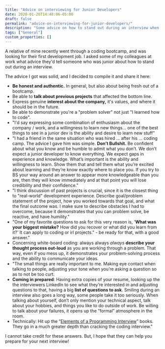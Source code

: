```yaml
---
title: "Advice on interviewing for Junior Developers"
date: 2020-01-26T14:48:06-05:00
draft: false
permalink: "advice-on-interviewing-for-junior-developers/"
description: "Some advice on how to stand out during an interview when your a Junior Developer - either right out of a bootcamp/school, or still early in your career."
tags: ["General"]
custom_properties: []
---
```


A relative of mine recently went through a coding bootcamp, and was looking for their first development job. I asked some of my colleagues at work what advice they'd tell someone who was junior about how to stand out during an interview.

The advice I got was solid, and I decided to compile it and share it here:

- **Be honest and authentic.** In general, but also about being fresh out of a bootcamp.
- Be able to **talk about previous projects** that affected the bottom line.
- Express genuine **interest about the company,** it's values, and where it should be in the future.
- Be able to demonstrate you're a "problem solver" not just "I learned how to code".
- "I'd say expressing some combination of enthusiasm about the company / work, and a willingness to learn new things… one of the best things to see in a junior dev is the ability and desire to learn new stuff"
- "I had a friend in the same situation who was hired ... after his ... coding camp. The advice I gave him was simple. **Don’t Bullshit.** Be confident about what you know and be humble to admit what you don’t. We don’t expect a junior developer to know everything. We expect gaps in experience and knowledge. What’s important is the ability and willingness to learn. Show them that and tell them what you’re excited about learning and they’re know exactly where to place you. If you try to BS your way around an answer to appear more knowledgeable than you are, then they will know immediately and at that point you will lose credibility and their confidence."
- "I think discussion of past projects is crucial, since it is the closest thing to "real-world" development experience. Describe goal/problem statement of the project, how you worked towards that goal, and what the final outcome was. I make sure to describe obstacles I had to overcome, because it demonstrates that you can problem solve, be reactive, and have humility."
- "One of my favorite questions to ask for this very reason is, '**What was your biggest mistake?** How did you recover or what did you learn from it?' It can apply to coding or irl projects." - be ready for that, with a good answer."
- Concerning white-board coding: always always _always_ **describe your thought process out-loud** as you are working through a problem. That way, even if you mess up, it demonstrates your problem-solving process and the ability to communicate your ideas.
- "The small things are really important to me. Making eye contact when talking to people, adjusting your tone when you’re asking a question so as to not be too curt.
- **Coming in prepared**: Having extra copies of your resume, looking up the the interviewers LinkedIn to see what they’re interested in and adjusting questions to that, having a big **list of questions to ask**. Smiling during an interview also goes a long way, some people take it too seriously. When talking about yourself, don’t only mention your technical aspect, talk about your hobbies, and things you like to do outside of work. Be willing to talk about your failures, it opens up the “formal” atmosphere in the room.
- Technically: Hit up the “[Elements of a Programming Interview](https://www.amazon.com/s?k=Elements+of+a+Programming+Interview)” books. They go in a much greater depth than cracking the coding interview."

I cannot take credit for these answers. But, I hope that they can help you prepare for your next interview!
